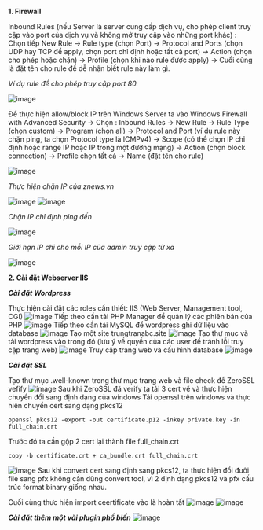 **1. Firewall**

Inbound Rules (nếu Server là server cung cấp dịch vụ, cho phép client truy cập vào port của dịch vụ và không mở truy cập vào những port khác) : Chọn tiếp New Rule → Rule type (chọn Port) → Protocol and Ports (chọn UDP hay TCP để apply, chọn port chỉ định hoặc tất cả port)  → Action (chọn cho phép hoặc chặn) → Profile (chọn khi nào rule được apply) → Cuối cùng là đặt tên cho rule để dễ nhận biết rule này làm gì.

_Ví dụ rule để cho phép truy cập port 80._

![image](https://github.com/user-attachments/assets/5b2a9898-b791-492c-aa0f-a73a3f5c2730)

Để thực hiện allow/block IP trên Windows Server ta vào Windows Firewall with Advanced Security → Chọn :
Inbound Rules →  New Rule → Rule Type (chọn custom) → Program (chọn all) → Protocol and Port (ví dụ rule này chặn ping, ta chọn Protocol type là ICMPv4) → Scope (có thể chọn IP chỉ định hoặc range IP hoặc IP trong một đường mạng) → Action (chọn block connection) → Profile chọn tất cả → Name (đặt tên cho rule)

![image](https://github.com/user-attachments/assets/6bd04e0c-31ae-4f7a-b045-5eb6aef3c991)

_Thực hiện chặn IP của znews.vn_

![image](https://github.com/user-attachments/assets/a2297832-7912-41f5-83dd-6baeac170f75)
![image](https://github.com/user-attachments/assets/0264f93d-818e-4ed0-9f04-1b886cde05e9)

_Chặn IP chỉ định ping đến_

![image](https://github.com/user-attachments/assets/bd2d3581-8de9-4c1b-9177-0bdb069206c0)

_Giới hạn IP chỉ cho mỗi IP của admin truy cập từ xa_

![image](https://github.com/user-attachments/assets/01afb257-4fc0-42e7-b482-e94603066863)

**2. Cài đặt Webserver IIS**

_**Cài đặt Wordpress**_

Thực hiện cài đặt các roles cần thiết: IIS (Web Server, Management tool, CGI)
![image](https://github.com/user-attachments/assets/1e006da3-359e-4794-a5f1-d3f9ee43b7da)
Tiếp theo cần tải PHP Manager để quản lý các phiên bản của PHP
![image](https://github.com/user-attachments/assets/a2ec51c3-1e43-49da-8e65-e023a351dd07)
Tiếp theo cần tải MySQL để wordpress ghi dữ liệu vào database
![image](https://github.com/user-attachments/assets/d12218c7-00cb-4242-94fd-9430eef03d5c)
Tạo một site trungtranabc.site
![image](https://github.com/user-attachments/assets/f3c77025-e9c1-4aca-9d0b-52544773f4a6)
Tạo thư mục và tải wordpress vào trong đó (lưu ý về quyền của các user để tránh lỗi truy cập trang web)
![image](https://github.com/user-attachments/assets/aa41459f-5d60-410f-a0fd-69904bacd285)
Truy cập trang web và cấu hình database
![image](https://github.com/user-attachments/assets/1cc37d83-e780-4dcc-b60f-57fd099a0945)

_**Cài đặt SSL**_

Tạo thư mục .well-known trong thư mục trang web và file check để ZeroSSL vefify
![image](https://github.com/user-attachments/assets/8a6972a8-e7e9-48f0-ac73-ad5e61879c35)
Sau khi ZeroSSL đã verify ta tải 3 cert về và thực hiện chuyển đổi sang định dạng của windows
Tải openssl trên windows và thực hiện chuyển cert sang dạng pkcs12
```
openssl pkcs12 -export -out certificate.p12 -inkey private.key -in full_chain.crt
```
Trước đó ta cần gộp 2 cert lại thành file full_chain.crt
```
copy -b certificate.crt + ca_bundle.crt full_chain.crt
```
![image](https://github.com/user-attachments/assets/0b4dd39f-1017-4e9c-b9ec-3065bafc6eb1)
Sau khi convert cert sang định sang pkcs12, ta thực hiện đổi đuôi file sang pfx không cần dùng convert tool, vì 2 định dạng pkcs12 và pfx cấu trúc format binary giống nhau.

Cuối cùng thưc hiện import ceertificate vào là hoàn tất
![image](https://github.com/user-attachments/assets/db4110e2-ca72-4427-b961-ecfbadd51870)
![image](https://github.com/user-attachments/assets/7f390271-d43b-4653-8282-7575f9ddfea6)

_**Cài đặt thêm một vài plugin phổ biến**_
![image](https://github.com/user-attachments/assets/5861ebec-72cb-4197-ad92-a5f12d9df25d)
